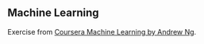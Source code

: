 ## Machine Learning

Exercise from [Coursera Machine Learning by Andrew Ng](https://www.coursera.org/learn/machine-learning/home/welcome).
